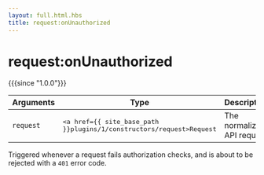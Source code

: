 ```yaml
---
layout: full.html.hbs
title: request:onUnauthorized
---
```


# request:onUnauthorized

{{{since "1.0.0"}}}

| Arguments | Type | Description |
|-----------|------|-------------|
| `request` | <pre><a href={{ site_base_path }}plugins/1/constructors/request>Request</a></pre> | The normalized API request |

Triggered whenever a request fails authorization checks, and is about to be rejected with a `401` error code.
